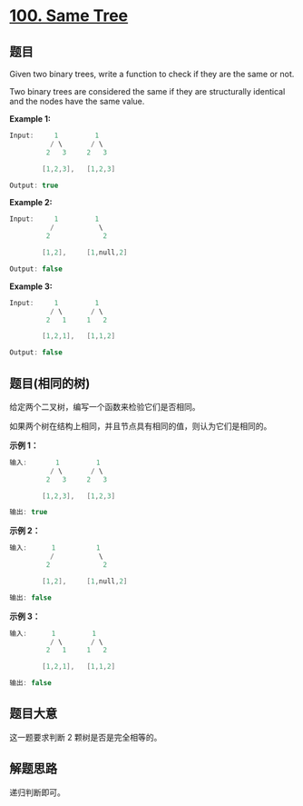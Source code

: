 # [100. Same Tree](https://leetcode-cn.com/problems/same-tree/)

## 题目

Given two binary trees, write a function to check if they are the same or not.

Two binary trees are considered the same if they are structurally identical and the nodes have the same value.

**Example 1:**

```c
Input:     1         1
          / \       / \
         2   3     2   3

        [1,2,3],   [1,2,3]

Output: true
```

**Example 2:**

```c
Input:     1         1
          /           \
         2             2

        [1,2],     [1,null,2]

Output: false
```

**Example 3:**

```c
Input:     1         1
          / \       / \
         2   1     1   2

        [1,2,1],   [1,1,2]

Output: false
```

## 题目(相同的树)

给定两个二叉树，编写一个函数来检验它们是否相同。

如果两个树在结构上相同，并且节点具有相同的值，则认为它们是相同的。

**示例 1：**

```c
输入:       1         1
          / \       / \
         2   3     2   3

        [1,2,3],   [1,2,3]

输出: true
```

**示例 2：**

```c
输入:      1          1
          /           \
         2             2

        [1,2],     [1,null,2]

输出: false
```

**示例 3：**

```c
输入:      1         1
          / \       / \
         2   1     1   2

        [1,2,1],   [1,1,2]

输出: false
```

## 题目大意

这一题要求判断 2 颗树是否是完全相等的。

## 解题思路

递归判断即可。
